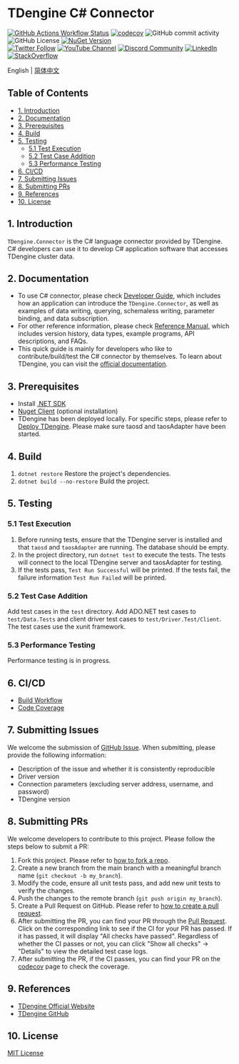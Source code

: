 <!-- omit in toc -->
# TDengine C# Connector
<!-- omit in toc -->

[![GitHub Actions Workflow Status](https://img.shields.io/github/actions/workflow/status/taosdata/taos-connector-dotnet/build.yml)](https://github.com/taosdata/taos-connector-dotnet/actions/workflows/build.yml)
[![codecov](https://codecov.io/gh/taosdata/taos-connector-dotnet/graph/badge.svg?token=U30JZYDGMS)](https://codecov.io/gh/taosdata/taos-connector-dotnet)
![GitHub commit activity](https://img.shields.io/github/commit-activity/m/taosdata/taos-connector-dotnet)
![GitHub License](https://img.shields.io/github/license/taosdata/taos-connector-dotnet)
[![NuGet Version](https://img.shields.io/nuget/v/TDengine.Connector)](https://www.nuget.org/packages/TDengine.Connector)
<br />
[![Twitter Follow](https://img.shields.io/twitter/follow/tdenginedb?label=TDengine&style=social)](https://twitter.com/tdenginedb)
[![YouTube Channel](https://img.shields.io/badge/Subscribe_@tdengine--white?logo=youtube&style=social)](https://www.youtube.com/@tdengine)
[![Discord Community](https://img.shields.io/badge/Join_Discord--white?logo=discord&style=social)](https://discord.com/invite/VZdSuUg4pS)
[![LinkedIn](https://img.shields.io/badge/Follow_LinkedIn--white?logo=linkedin&style=social)](https://www.linkedin.com/company/tdengine)
[![StackOverflow](https://img.shields.io/badge/Ask_StackOverflow--white?logo=stackoverflow&style=social&logoColor=orange)](https://stackoverflow.com/questions/tagged/tdengine)

English | [简体中文](README-CN.md)

<!-- omit in toc -->
## Table of Contents
<!-- omit in toc -->

- [1. Introduction](#1-introduction)
- [2. Documentation](#2-documentation)
- [3. Prerequisites](#3-prerequisites)
- [4. Build](#4-build)
- [5. Testing](#5-testing)
    - [5.1 Test Execution](#51-test-execution)
    - [5.2 Test Case Addition](#52-test-case-addition)
    - [5.3 Performance Testing](#53-performance-testing)
- [6. CI/CD](#6-cicd)
- [7. Submitting Issues](#7-submitting-issues)
- [8. Submitting PRs](#8-submitting-prs)
- [9. References](#9-references)
- [10. License](#10-license)

## 1. Introduction

`TDengine.Connector` is the C# language connector provided by TDengine. C# developers can use it to develop C# application software that accesses TDengine cluster data.

## 2. Documentation

- To use C# connector, please check [Developer Guide](https://docs.tdengine.com/developer-guide/), which includes how an
  application can introduce the `TDengine.Connector`, as well as examples of data writing, querying, schemaless writing,
  parameter binding, and data subscription.
- For other reference information, please
  check [Reference Manual](https://docs.tdengine.com/tdengine-reference/client-libraries/csharp/), which includes
  version history, data types, example programs, API descriptions, and FAQs.
- This quick guide is mainly for developers who like to contribute/build/test the C# connector by themselves. To learn
  about TDengine, you can visit the [official documentation](https://docs.tdengine.com).

## 3. Prerequisites

- Install [.NET SDK](https://dotnet.microsoft.com/download)
- [Nuget Client](https://docs.microsoft.com/en-us/nuget/install-nuget-client-tools) (optional installation)
- TDengine has been deployed locally. For specific steps, please refer
  to [Deploy TDengine](https://docs.tdengine.com/get-started/deploy-from-package/). Please make sure taosd and
  taosAdapter have been started.

## 4. Build

1. `dotnet restore` Restore the project's dependencies.
2. `dotnet build --no-restore` Build the project.

## 5. Testing

### 5.1 Test Execution

1. Before running tests, ensure that the TDengine server is installed and that `taosd` and `taosAdapter` are running.
   The database should be empty.
2. In the project directory, run `dotnet test` to execute the tests. The tests will connect to the local TDengine
   server and taosAdapter for testing.
3. If the tests pass, `Test Run Successful` will be printed. If the tests fail, the failure information
   `Test Run Failed` will be printed.

### 5.2 Test Case Addition

Add test cases in the `test` directory. Add ADO.NET test cases to `test/Data.Tests` and client driver test cases to
`test/Driver.Test/Client`.
The test cases use the xunit framework.

### 5.3 Performance Testing

Performance testing is in progress.

## 6. CI/CD

- [Build Workflow](https://github.com/taosdata/taos-connector-dotnet/actions/workflows/build.yml)
- [Code Coverage](https://app.codecov.io/gh/taosdata/taos-connector-dotnet)

## 7. Submitting Issues

We welcome the submission
of [GitHub Issue](https://github.com/taosdata/taos-connector-dotnet/issues/new?template=Blank+issue). When
submitting, please provide the following information:

- Description of the issue and whether it is consistently reproducible
- Driver version
- Connection parameters (excluding server address, username, and password)
- TDengine version

## 8. Submitting PRs

We welcome developers to contribute to this project. Please follow the steps below to submit a PR:

1. Fork this project. Please refer
   to [how to fork a repo](https://docs.github.com/en/get-started/quickstart/fork-a-repo).
2. Create a new branch from the main branch with a meaningful branch name (`git checkout -b my_branch`).
3. Modify the code, ensure all unit tests pass, and add new unit tests to verify the changes.
4. Push the changes to the remote branch (`git push origin my_branch`).
5. Create a Pull Request on GitHub. Please refer
   to [how to create a pull request](https://docs.github.com/en/pull-requests/collaborating-with-pull-requests/proposing-changes-to-your-work-with-pull-requests/creating-a-pull-request).
6. After submitting the PR, you can find your PR through
   the [Pull Request](https://github.com/taosdata/taos-connector-dotnet/pulls). Click on the corresponding link to see
   if the CI for your PR has passed. If it has passed, it will display "All checks have passed". Regardless of whether
   the CI passes or not, you can click "Show all checks" -> "Details" to view the detailed test case logs.
7. After submitting the PR, if the CI passes, you can find your PR on
   the [codecov](https://app.codecov.io/gh/taosdata/taos-connector-dotnet/pulls) page to check the coverage.

## 9. References

- [TDengine Official Website](https://tdengine.com/)
- [TDengine GitHub](https://github.com/taosdata/TDengine)

## 10. License

[MIT License](./LICENSE)